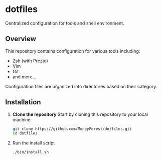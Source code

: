 # dotfiles

Centralized configuration for tools and shell environment.

## Overview

This repository contains configuration for various tools including:
- Zsh (with Prezto)
- Vim
- Git
- and more...

Configuration files are organized into directories based on their category.

## Installation

1. **Clone the repository**
    Start by cloning this repository to your local machine:

    ```bash
    git clone https://github.com/MoneyForest/dotfiles.git
    cd dotfiles
    ```

1. Run the install script

    ```bash
    ./bin/install.sh
    ```
